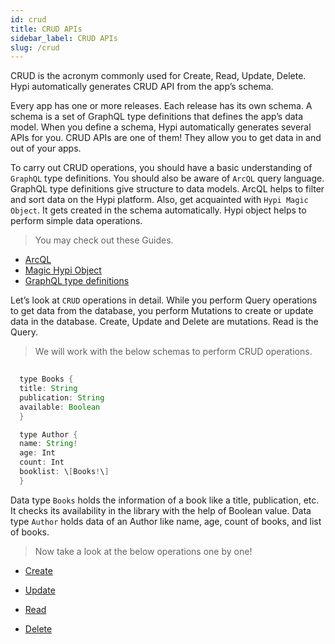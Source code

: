 ```yaml
---
id: crud
title: CRUD APIs
sidebar_label: CRUD APIs
slug: /crud
---
```

CRUD is the acronym commonly used for Create, Read, Update, Delete. Hypi automatically generates CRUD API from the app’s schema.

Every app has one or more releases. Each release has its own schema. A schema is a set of GraphQL type definitions that defines the app’s data model. When you define a schema, Hypi automatically generates several APIs for you. CRUD APIs are one of them! They allow you to get data in and out of your apps.

To carry out CRUD operations, you should have a basic understanding of `GraphQL` type definitions. You should also be aware of `ArcQL` query language. GraphQL type definitions give structure to data models. ArcQL helps to filter and sort data on the Hypi platform. Also, get acquainted with `Hypi Magic Object`. It gets created in the schema automatically. Hypi object helps to perform simple data operations.

> You may check out these Guides.

+ [ArcQL](#)
+ [Magic Hypi Object](#)
+ [GraphQL type definitions](#)

Let’s look at `CRUD` operations in detail. While you perform Query operations to get data from the database, you perform Mutations to create or update data in the database. Create, Update and Delete are mutations. Read is the Query.

> We will work with the below schemas to perform CRUD operations.

```java
  
  type Books {
  title: String
  publication: String
  available: Boolean
  }

  type Author {
  name: String!
  age: Int
  count: Int
  booklist: \[Books!\]
  }

```

Data type `Books` holds the information of a book like a title, publication, etc. It checks its availability in the library with the help of Boolean value. Data type `Author` holds data of an Author like name, age, count of books, and list of books.

> Now take a look at the below operations one by one!

+ [Create](#)

+ [Update](#)

+ [Read](#)

+ [Delete](#)